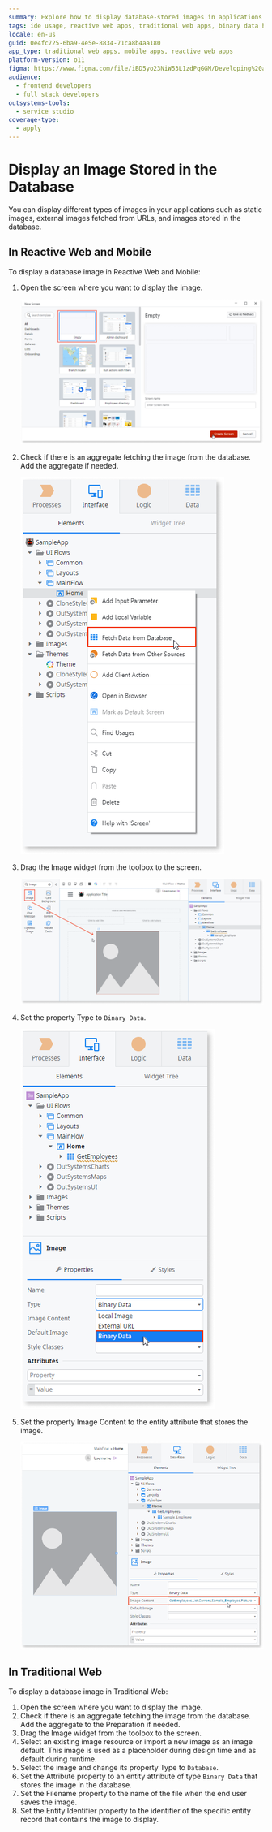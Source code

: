 ```yaml
---
summary: Explore how to display database-stored images in applications using OutSystems 11 (O11).
tags: ide usage, reactive web apps, traditional web apps, binary data handling, image manipulation
locale: en-us
guid: 0e4fc725-6ba9-4e5e-8834-71ca8b4aa180
app_type: traditional web apps, mobile apps, reactive web apps
platform-version: o11
figma: https://www.figma.com/file/iBD5yo23NiW53L1zdPqGGM/Developing%20an%20Application?node-id=199:102
audience:
  - frontend developers
  - full stack developers
outsystems-tools:
  - service studio
coverage-type:
  - apply
---
```


# Display an Image Stored in the Database

You can display different types of images in your applications such as static images, external images fetched from URLs, and images stored in the database.

## In Reactive Web and Mobile

To display a database image in Reactive Web and Mobile:

1. Open the screen where you want to display the image.

    ![Screenshot of the OutSystems interface highlighting the option to open a screen.](images/open-screen-ss.png "OutSystems Open Screen Interface")

1. Check if there is an aggregate fetching the image from the database. Add the aggregate if needed.

    ![Screenshot showing how to add an aggregate to fetch data from the database in OutSystems.](images/add-aggregate-ss.png "Adding an Aggregate in OutSystems")

1. Drag the Image widget from the toolbox to the screen.

    ![Screenshot illustrating the process of dragging an image widget onto the screen in OutSystems.](images/drag-image-widget-ss.png "Dragging an Image Widget in OutSystems")

1. Set the property Type to `Binary Data`.

    ![Screenshot displaying the property settings for an image widget with the type set to Binary Data.](images/set-property-type.png "Setting Property Type to Binary Data")

1. Set the property Image Content to the entity attribute that stores the image.

    ![Screenshot showing the Image Content property being set to an entity attribute that stores the image.](images/set-property-image-content.png "Setting Image Content Property")

## In Traditional Web

To display a database image in Traditional Web:

1. Open the screen where you want to display the image.
1. Check if there is an aggregate fetching the image from the database. Add the aggregate to the Preparation if needed.
1. Drag the Image widget from the toolbox to the screen.
1. Select an existing image resource or import a new image as an image default. This image is used as a placeholder during design time and as default during runtime.
1. Select the image and change its property Type to `Database`.
1. Set the Attribute property to an entity attribute of type `Binary Data` that stores the image in the database.
1. Set the Filename property to the name of the file when the end user saves the image.
1. Set the Entity Identifier property to the identifier of the specific entity record that contains the image to display.
